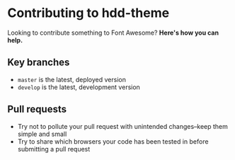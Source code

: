 # Contributing to hdd-theme

Looking to contribute something to Font Awesome? **Here's how you can help.**

## Key branches

-   `master` is the latest, deployed version
-   `develop` is the latest, development version

## Pull requests

-   Try not to pollute your pull request with unintended changes–keep them simple and small
-   Try to share which browsers your code has been tested in before submitting a pull request
